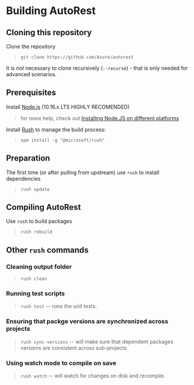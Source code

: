 # Building AutoRest 

## Cloning this repository
Clone the repository 

> `git clone https://github.com/Azure/autorest` 

It is *not* necessary to clone recursively (`--recurse`) - that is only needed for advanced scenarios.

## Prerequisites
Install [Node.js](https://nodejs.org/en/) (10.16.x LTS HIGHLY RECOMENDED) 
> for more help, check out [Installing Node.JS on different platforms](./docs/developer/workstation.md#nodejs)

Install [Rush](https://rushjs.io/pages/intro/welcome/) to manage the build process:
> `npm install -g "@microsoft/rush" `


## Preparation 
The first time (or after pulling from upstream) use `rush` to install dependencies 
> `rush update`

## Compiling AutoRest
Use `rush` to build packages
> `rush rebuild`


## Other `rush` commands

### Cleaning output folder
> `rush clean`

### Running test scripts
> `rush test` -- runs the unit tests.

### Ensuring that packge versions are synchronized across projects

> `rush sync-versions` -- will make sure that dependent packages versions are consistent across sub-projects

### Using watch mode to compile on save 

> `rush watch` -- will watch for changes on disk and recompile.

